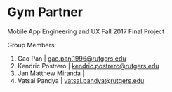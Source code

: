 # Gym Partner

Mobile App Engineering and UX Fall 2017 Final Project

Group Members: 
  1. Gao Pan | <gao.pan.1996@rutgers.edu> 
  2. Kendric Postrero | <kendric.postrero@rutgers.edu> 
  3. Jan Matthew Miranda | <INSERT EMAIL>
  4. Vatsal Pandya | <vatsal.pandya@rutgers.edu>  
